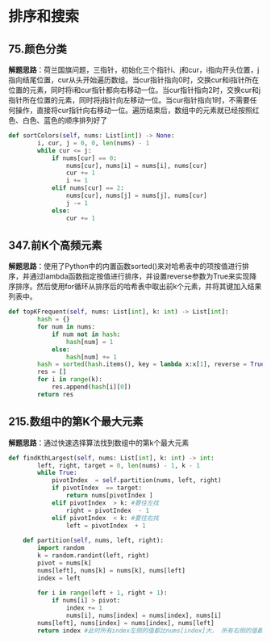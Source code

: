 # 排序和搜索
## 75.颜色分类
**解题思路**：荷兰国旗问题，三指针，初始化三个指针i、j和cur，i指向开头位置，j指向结尾位置，cur从头开始遍历数组。当cur指针指向0时，交换cur和i指针所在位置的元素，同时将i和cur指针都向右移动一位。当cur指针指向2时，交换cur和j指针所在位置的元素，同时将j指针向左移动一位。当cur指针指向1时，不需要任何操作，直接将cur指针向右移动一位。遍历结束后，数组中的元素就已经按照红色、白色、蓝色的顺序排列好了
```Python
def sortColors(self, nums: List[int]) -> None:
        i, cur, j = 0, 0, len(nums) - 1
        while cur <= j:
            if nums[cur] == 0:
                nums[cur], nums[i] = nums[i], nums[cur]
                cur += 1
                i += 1
            elif nums[cur] == 2:
                nums[cur], nums[j] = nums[j], nums[cur]
                j -= 1
            else:
                cur += 1
```

## 347.前K个高频元素
**解题思路**：使用了Python中的内置函数sorted()来对哈希表中的项按值进行排序，并通过lambda函数指定按值进行排序，并设置reverse参数为True来实现降序排序。然后使用for循环从排序后的哈希表中取出前k个元素，并将其键加入结果列表中。
```Python
def topKFrequent(self, nums: List[int], k: int) -> List[int]:
        hash = {}
        for num in nums:
            if num not in hash:
                hash[num] = 1
            else:
                hash[num] += 1
        hash = sorted(hash.items(), key = lambda x:x[1], reverse = True)
        res = []
        for i in range(k):
            res.append(hash[i][0])
        return res
```

## 215.数组中的第K个最大元素
**解题思路**：通过快速选择算法找到数组中的第k个最大元素
```Python
def findKthLargest(self, nums: List[int], k: int) -> int:
        left, right, target = 0, len(nums) - 1, k - 1
        while True:
            pivotIndex  = self.partition(nums, left, right)
            if pivotIndex  == target:
                return nums[pivotIndex ]    
            elif pivotIndex  > k: #要往左找
                right = pivotIndex  - 1
            elif pivotIndex  < k: #要往右找
                left = pivotIndex  + 1
                
    def partition(self, nums, left, right):
        import random
        k = random.randint(left, right)
        pivot = nums[k]
        nums[left], nums[k] = nums[k], nums[left]
        index = left
        
        for i in range(left + 1, right + 1):
            if nums[i] > pivot:
                index += 1
                nums[i], nums[index] = nums[index], nums[i]
        nums[left], nums[index] = nums[index], nums[left]
        return index #此时所有index左侧的值都比nums[index]大， 所有右侧的值都比nums[index]小
```
